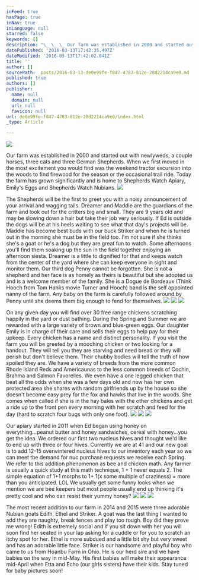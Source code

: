 ```yaml
---
inFeed: true
hasPage: true
inNav: true
inLanguage: null
starred: false
keywords: []
description: "\_ \_ \_ Our farm was established in 2000 and started out with newlyweds, a couple horses, three cats and three German Shepherds. \_ When we first moved in the most excitement you would find was the weekend tractor excursion into the woods to find firewood for the season or the occasional trail ride. \_ Today the farm has grown significantly and is home to Shepherds Watch Apiary, Emily's Eggs and Shepherds Watch Nubians. \_"
datePublished: '2016-03-13T17:42:35.497Z'
dateModified: '2016-03-13T17:42:02.841Z'
title: ''
author: []
sourcePath: _posts/2016-03-13-de0e99fe-f847-4783-812e-28d2214ca9e0.md
published: true
authors: []
publisher:
  name: null
  domain: null
  url: null
  favicon: null
url: de0e99fe-f847-4783-812e-28d2214ca9e0/index.html
_type: Article

---
```

![](https://the-grid-user-content.s3-us-west-2.amazonaws.com/713896a4-88fe-4a62-a549-35a946130416.png)

Our farm was established in 2000 and started out with newlyweds, a couple horses, three cats and three German Shepherds.   When we first moved in the most excitement you would find was the weekend tractor excursion into the woods to find firewood for the season or the occasional trail ride.   Today the farm has grown significantly and is home to Shepherds Watch Apiary, Emily's Eggs and Shepherds Watch Nubians.  ![](https://the-grid-user-content.s3-us-west-2.amazonaws.com/45cc7c92-fda2-486e-b711-2686debfafc6.gif)

The Shepherds will be the first to greet you with a noisy announcement of your arrival and wagging tails.  Dreamer and Maddie are the guardians of the farm and look out for the critters big and small.  They are 9 years old and may be slowing down a hair but take their job very seriously.  If Ed is outside the dogs will be at his heels waiting to see what that day's projects will be.  Maddie has become best buds with our buck Striker and when he is turned out in the morning she must be in the field too.  I'm not sure if she thinks she's a goat or he's a dog but they are great fun to watch.  Some afternoons you'll find them soaking up the sun in the field together enjoying an afternoon siesta.  Dreamer is a little to dignified for that and keeps watch from the center of the yard where she can keep everyone in sight and monitor them.   Our third dog Penny cannot be forgotten.  She is not a shepherd and her face is as homely as theirs is beautiful but she adopted us and is a welcome member of the family.  She is a Dogue de Bordeaux (Think Hooch from Tom Hanks movie Turner and Hooch) band is the self appointed nanny of the farm.  Any baby on the farm is carefully followed around by Penny until she deems them big enough to fend for themselves.
![](https://the-grid-user-content.s3-us-west-2.amazonaws.com/89610599-c3b3-4abb-8505-b9397ff2216d.jpg)
![](https://the-grid-user-content.s3-us-west-2.amazonaws.com/bb2f638b-c642-490b-af8b-a670d04869aa.jpg)
![](https://the-grid-user-content.s3-us-west-2.amazonaws.com/af405148-91cc-4326-bce8-dc69c2d45c7e.jpg)

On any given day you will find over 30 free range chickens scratching happily in the yard or dust bathing.  During the Spring and Summer we are rewarded with a large variety of brown and blue-green eggs.  Our daughter Emily is in charge of their care and sells their eggs to help pay for their upkeep.  Every chicken has a name and distinct personality.  If you visit the farm you will be greeted by a mooching chicken or two looking for a handout.  They will tell you they are starving and need bread or they will perish but don't believe them.  Their chubby bodies will tell the truth of how spoiled they are.  We have a variety of breeds from the more common Rhode Island Reds and Americaunas to the less common breeds of Cochin, Brahma and Salmon Favorelles.  We even have a one legged chicken that beat all the odds when she was a few days old and now has her own protected area she shares with random girlfriends up by the house so she doesn't become easy prey for the fox and hawks that live in the woods.  She comes when called if she is in the hay bales with the other chickens and get a ride up to the front pen every morning with her scratch and feed for the day (hard to scratch four bugs with only one foot). ![](https://the-grid-user-content.s3-us-west-2.amazonaws.com/a6dba948-e974-45aa-a87b-a3ac38855da9.jpg)
![](https://the-grid-user-content.s3-us-west-2.amazonaws.com/987bccc0-f4d4-41ec-b48c-7413b2610c76.jpg)
![](https://the-grid-user-content.s3-us-west-2.amazonaws.com/bfe47203-3617-4bd9-9d57-3966ea354f46.jpg)

Our apiary started in 2011 when Ed began using honey on everything...peanut butter and honey sandwiches, cereal with honey...you get the idea.  We ordered our first two nucleus hives and thought we'd like to end up with three or four hives.  Currently we are at 41 and our new goal is to add 12-15 overwintered nucleus hives to our inventory each year so we can meet the demand for nuc purchase requests we receive each Spring.  We refer to this addition phenomenon as bee and chicken math.  Any farmer is usually a quick study at this math technique, 1 + 1 never equals 2\.   The simple equation of 1+1 morphs to 1+ 1(x some multiple of craziness) = more than you anticipated.  LOL  We usually get some funny looks when we mention we are bee keepers but most people usually end up thinking it's pretty cool and who can resist their yummy honey? ![](https://the-grid-user-content.s3-us-west-2.amazonaws.com/9a493cb0-0bf4-4754-ac7a-5e45bba5c993.jpg)
![](https://the-grid-user-content.s3-us-west-2.amazonaws.com/f0d381cf-1c1b-42bf-897e-b1ec6731869b.jpg)
![](https://the-grid-user-content.s3-us-west-2.amazonaws.com/b5033975-3f9b-4277-89eb-35b59d30281c.jpg)

The most recent addition to our farm in 2014 and 2015 were three adorable Nubian goats Edith, Ethel and Striker.  A goat was the last thing I wanted to add they are naughty, break fences and play too rough.  Boy did they prove me wrong!  Edith is extremely social and if you sit down with her you will soon find her seated in your lap asking for a cuddle or for you to scratch an itchy spot for her.  Ethel is more subdued and a little bit shy but very sweet and has an adorable little face.  Striker is our handsome and playful boy who came to us from Hoanbu Farm in Ohio.  He is our herd sire and we have babies on the way in mid-May.  His first babies will make their appearance mid-April when Etta and Echo (our girls sisters) have their kids.  Stay tuned for baby pictures soon!
